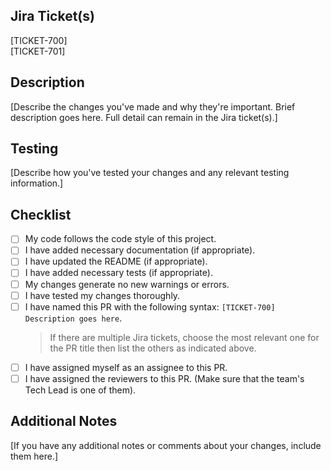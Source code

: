 <!-- Replace placeholder values below with all relevant details -->

## Jira Ticket(s)
[TICKET-700]  
[TICKET-701]

## Description
[Describe the changes you've made and why they're important. Brief description goes here. Full detail can remain in the Jira ticket(s).]

## Testing
[Describe how you've tested your changes and any relevant testing information.]

## Checklist
- [ ] My code follows the code style of this project.
- [ ] I have added necessary documentation (if appropriate).
- [ ] I have updated the README (if appropriate).
- [ ] I have added necessary tests (if appropriate).
- [ ] My changes generate no new warnings or errors.
- [ ] I have tested my changes thoroughly.
- [ ] I have named this PR with the following syntax: `[TICKET-700] Description goes here`.
  > If there are multiple Jira tickets, choose the most relevant one for the PR title then list the others as indicated above.
- [ ] I have assigned myself as an assignee to this PR.
- [ ] I have assigned the reviewers to this PR. (Make sure that the team's Tech Lead is one of them).

## Additional Notes
[If you have any additional notes or comments about your changes, include them here.]
